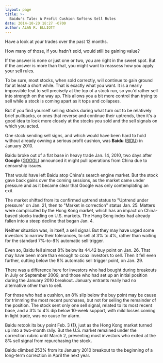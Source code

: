 ```yaml
---
layout: page
title: >-
  Baidu's Tale: A Profit Cushion Softens Sell Rules
date: 2014-10-20 18:27 -0700
author: ALAN R. ELLIOTT
---
```





Have a look at your trades over the past 12 months.

  

How many of those, if you hadn't sold, would still be gaining value?

  

If the answer is none or just one or two, you are right in the sweet spot. But if the answer is more than that, you might want to reassess how you apply your sell rules.

  

To be sure, most stocks, when sold correctly, will continue to gain ground for at least a short while. That is exactly what you want. It is a nearly impossible feat to sell precisely at the top of a stock run, so you'd rather sell into strength on the way up. This allows you a bit more control than trying to sell while a stock is coming apart as it tops and collapses.

  

But if you find yourself selling stocks during what turn out to be relatively brief pullbacks, or ones that reverse and continue their uptrends, then it's a good idea to look more closely at the stocks you sold and the sell signals on which you acted.

  

One stock sending sell signs, and which would have been hard to hold without already owning a serious profit cushion, was **Baidu** ([BIDU](https://research.investors.com/quote.aspx?symbol=BIDU)) in January 2010.

  

Baidu broke out of a flat base in heavy trade Jan. 14, 2010, two days after **Google** ([GOOGL](https://research.investors.com/quote.aspx?symbol=GOOGL)) announced it might pull operations from China due to censorship issues.

  

That would have left Baidu atop China's search engine market. But the stock gave back gains over the coming sessions, as the market came under pressure and as it became clear that Google was only contemplating an exit.

  

The market shifted from its confirmed uptrend status to "Uptrend under pressure" on Jan. 21, then to "Market in correction" status Jan. 25. Matters were complicated by the Hong Kong market, which has an impact on China-based stocks trading on U.S. markets. The Hang Seng index had already fallen into a steep decline that began Jan. 4.

  

Neither situation was, in itself, a sell signal. But they may have urged some investors to narrow their tolerances, to sell at 3% to 4%, rather than waiting for the standard 7%-to-8% automatic sell trigger.

  

Even so, Baidu fell almost 8% below its 44.42 buy point on Jan. 26. That may have been more than enough to coax investors to sell. Then it fell even further, cutting below the 8% automatic sell trigger point, on Jan. 29.

  

There was a difference here for investors who had bought during breakouts in July or September 2009, and those who had set up an initial position during the January 2010 breakout. January entrants really had no alternative other than to sell.

  

For those who had a cushion, an 8% slip below the buy point may be cause for trimming the most recent purchases, but not for selling the remainder of the position. The stock sent only one sell signal, related to its most recent base, and a 3% to 4% dip below 10-week support, with mild losses coming in light trade, was no cause for alarm.

  

Baidu retook its buy point Feb. 3 **(1)**, just as the Hong Kong market turned up into a two-month rally. But the U.S. market remained under the correction rubric until March 2, preventing most investors who exited at the 8% sell signal from repurchasing the stock.

  

Baidu climbed 253% from its January 2010 breakout to the beginning of a long-term correction in April the next year.




